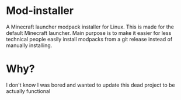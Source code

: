 # Mod-installer
A Minecraft launcher modpack installer for Linux. This is made for the default Minecraft launcher. Main purpose is to make it easier for less technical people easily install modpacks from a git release instead of manually installing.

# Why?
I don't know I was bored and wanted to update this dead project to be actually functional
